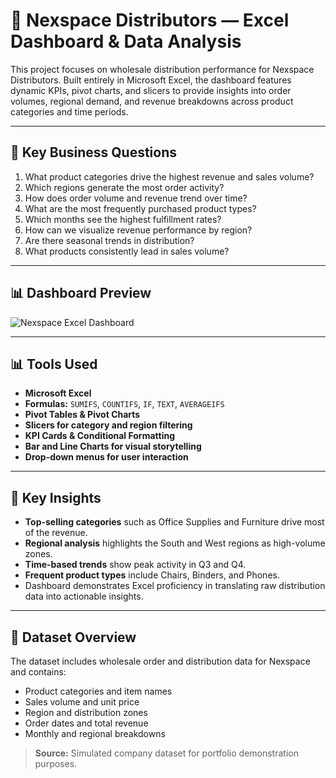 # 🚚 Nexspace Distributors — Excel Dashboard & Data Analysis

This project focuses on wholesale distribution performance for Nexspace Distributors. Built entirely in Microsoft Excel, the dashboard features dynamic KPIs, pivot charts, and slicers to provide insights into order volumes, regional demand, and revenue breakdowns across product categories and time periods.

---

## 🧠 Key Business Questions

1. What product categories drive the highest revenue and sales volume?  
2. Which regions generate the most order activity?  
3. How does order volume and revenue trend over time?  
4. What are the most frequently purchased product types?  
5. Which months see the highest fulfillment rates?  
6. How can we visualize revenue performance by region?  
7. Are there seasonal trends in distribution?  
8. What products consistently lead in sales volume?

---

## 📊 Dashboard Preview

![Nexspace Excel Dashboard](images/Nexspace-Dashboard-1.png)


---

## 📊 Tools Used

- **Microsoft Excel**  
- **Formulas:** `SUMIFS`, `COUNTIFS`, `IF`, `TEXT`, `AVERAGEIFS`  
- **Pivot Tables & Pivot Charts**  
- **Slicers for category and region filtering**  
- **KPI Cards & Conditional Formatting**  
- **Bar and Line Charts for visual storytelling**  
- **Drop-down menus for user interaction**  

---

## 📌 Key Insights

- **Top-selling categories** such as Office Supplies and Furniture drive most of the revenue.  
- **Regional analysis** highlights the South and West regions as high-volume zones.  
- **Time-based trends** show peak activity in Q3 and Q4.  
- **Frequent product types** include Chairs, Binders, and Phones.  
- Dashboard demonstrates Excel proficiency in translating raw distribution data into actionable insights.

---

## 📂 Dataset Overview

The dataset includes wholesale order and distribution data for Nexspace and contains:

- Product categories and item names  
- Sales volume and unit price  
- Region and distribution zones  
- Order dates and total revenue  
- Monthly and regional breakdowns  

> **Source:** Simulated company dataset for portfolio demonstration purposes.
